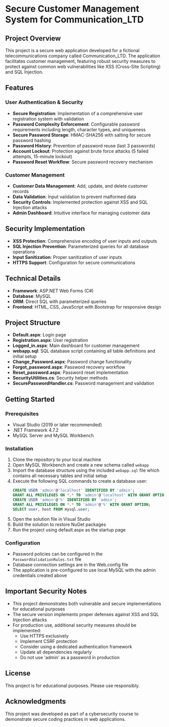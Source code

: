 # Secure Customer Management System for Communication_LTD

## Project Overview
This project is a secure web application developed for a fictional telecommunications company called Communication_LTD. The application facilitates customer management, featuring robust security measures to protect against common web vulnerabilities like XSS (Cross-Site Scripting) and SQL Injection.

## Features

### User Authentication & Security
- **Secure Registration**: Implementation of a comprehensive user registration system with validation
- **Password Complexity Enforcement**: Configurable password requirements including length, character types, and uniqueness
- **Secure Password Storage**: HMAC-SHA256 with salting for secure password hashing
- **Password History**: Prevention of password reuse (last 3 passwords)
- **Account Lockout**: Protection against brute force attacks (5 failed attempts, 15-minute lockout)
- **Password Reset Workflow**: Secure password recovery mechanism

### Customer Management
- **Customer Data Management**: Add, update, and delete customer records
- **Data Validation**: Input validation to prevent malformed data
- **Security Controls**: Implemented protection against XSS and SQL Injection attacks
- **Admin Dashboard**: Intuitive interface for managing customer data

## Security Implementation
- **XSS Protection**: Comprehensive encoding of user inputs and outputs
- **SQL Injection Prevention**: Parameterized queries for all database operations
- **Input Sanitization**: Proper sanitization of user inputs
- **HTTPS Support**: Configuration for secure communications

## Technical Details
- **Framework**: ASP.NET Web Forms (C#)
- **Database**: MySQL
- **ORM**: Direct SQL with parameterized queries
- **Frontend**: HTML, CSS, JavaScript with Bootstrap for responsive design

## Project Structure
- **Default.aspx**: Login page
- **Registration.aspx**: User registration
- **Logged_in.aspx**: Main dashboard for customer management
- **webapp.sql**: SQL database script containing all table definitions and initial setup
- **Change_Password.aspx**: Password change functionality
- **Forgot_password.aspx**: Password recovery workflow
- **Reset_password.aspx**: Password reset implementation
- **SecurityUtilities.cs**: Security helper methods
- **SecurePasswordHandler.cs**: Password management and validation

## Getting Started

### Prerequisites
- Visual Studio (2019 or later recommended)
- .NET Framework 4.7.2
- MySQL Server and MySQL Workbench

### Installation
1. Clone the repository to your local machine
2. Open MySQL Workbench and create a new schema called `webapp`
3. Import the database structure using the included `webapp.sql` file which contains all necessary tables and initial setup
4. Execute the following SQL commands to create a database user:
   ```sql
   CREATE USER 'admin'@'localhost' IDENTIFIED BY 'admin';
   GRANT ALL PRIVILEGES ON *.* TO 'admin'@'localhost' WITH GRANT OPTION;
   CREATE USER 'admin'@'%' IDENTIFIED BY 'admin';
   GRANT ALL PRIVILEGES ON *.* TO 'admin'@'%' WITH GRANT OPTION;
   SELECT user, host FROM mysql.user;
   ```
4. Open the solution file in Visual Studio
5. Build the solution to restore NuGet packages
6. Run the project using default.aspx as the startup page

### Configuration
- Password policies can be configured in the `PasswordValidationRules.txt` file
- Database connection settings are in the Web.config file
- The application is pre-configured to use local MySQL with the admin credentials created above

## Important Security Notes
- This project demonstrates both vulnerable and secure implementations for educational purposes
- The secure version implements proper defenses against XSS and SQL Injection attacks
- For production use, additional security measures should be implemented:
  - Use HTTPS exclusively
  - Implement CSRF protection
  - Consider using a dedicated authentication framework
  - Update all dependencies regularly
  - Do not use 'admin' as a password in production

## License
This project is for educational purposes. Please use responsibly.

## Acknowledgments
This project was developed as part of a cybersecurity course to demonstrate secure coding practices in web applications.
